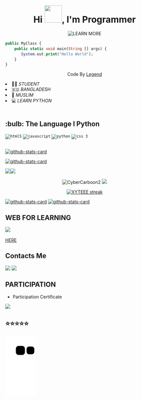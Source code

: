 <h1 align="center">Hi <img src="https://github.com/XYTEEE/XYTEEE/blob/main/Wave.gif" height="55px" width="55px">, I'm Programmer</h1>
<!-- Typing SVG by DenverCoder1 - https://github.com/DenverCoder1/readme-typing-svg -->
<p align="center">
<!--   <a href="https://github.com/DenverCoder1/readme-typing-svg"> -->
<img src ="https://camo.githubusercontent.com/c1dcb74cc1c1835b1d716f5051499a2814c683c806b15f04b0eba492863703e9/68747470733a2f2f63646e2e6472696262626c652e636f6d2f75736572732f3733303730332f73637265656e73686f74732f363538313234332f6176656e746f2e676966" "440" title="WEB" alt="LEARN MORE">


```php
public MyClass {
    public static void main(String [] args) {
       System.out.print("Hello World");
    }
} 
```
<p align="center">
  Code By <a href="https://github.com/XYTEEE">Legend</a>
</p>
<li> 👨‍🎓 <i> STUDENT</i></li>
<li> 🇧🇩 <i> BANGLADESH</i></li>
<li> 🕌 <i> MUSLIM</i></li>
<li> 💻 <i> LEARN PYTHON</i></li><br>

<h2>:bulb: The Language I Python</h2>
<code><img title="HTML 5" alt="html5" width="30px" src="https://cdn.jsdelivr.net/gh/devicons/devicon/icons/html5/html5-original.svg" /></code>
<code><img title="JavaScript" alt="javascript" width="30px" src="https://cdn.jsdelivr.net/gh/devicons/devicon/icons/javascript/javascript-original.svg" /></code>
<code><img title="Python" alt="python" width="35px" src="https://cdn.jsdelivr.net/gh/devicons/devicon/icons/python/python-original.svg" /></code>
<code><img title="CSS 3" alt="css 3" width="30px" src="https://cdn.jsdelivr.net/gh/devicons/devicon/icons/css3/css3-original.svg" /></code>
</br></br>

[![github-stats-card](https://kasroudra-stats-card.onrender.com/lang?user=XYTEEE&layout=compact&type=donut&theme=dark)](https://github.com/XYTEEE)


[![github-stats-card](https://kasroudra-stats-card.onrender.com/user?user=XYTEEE&layout=compact&theme=dark)](https://github.com/XYTEEE/XYTEEE)

<img src = "https://github-readme-stats.vercel.app/api?username=CyberCarboon2&show_icons=true&theme=bear](https://github-readme-stats.vercel.app/api?username=CyberCarboon2&show_icons=true&count_private=true&title_color=f7d745&text_color=b2d76c&icon_color=6562af&bg_color=00000000&hide=bg-color&hide_border=true" width = 400><img src = "https://github-readme-stats.vercel.app/api/top-langs/?username=CyberCarboon2&layout=compact&count_private=true&title_color=f7d745&text_color=b2d76c&icon_color=6562af&bg_color=00000000&hide=bg-color&hide_border=true" width = 400>
<br><p align='center'><img src="https://komarev.com/ghpvc/?username=CyberCarboon2&label=Total%20Profile%20Visitor&color=071A2C&style=for-the-badge" alt="CyberCarboon2" />
<a href="https://api.daily.dev/get?r=CyberCarboon2"><img src="https://opencollective.com/vuejs/contributors.svg?width=900" /></a>
<p align='center'><a href="https://api.daily.dev/get?r=CyberCarboon">
<p align="center">
    <a href="https://github.com/XYTEEE/github-readme-streak-stats">
        <img title="🔥 Get streak stats for your profile at git.io/streak-stats" alt="XYTEEE streak" src="https://github-readme-streak-stats.herokuapp.com/?user=XYTEEE&theme=black-ice&hide_border=true&stroke=0000&background=060A0CD0"/>
    </a>
</p>

[![github-stats-card](https://kasroudra-stats-card.onrender.com/repo?user=XYTEEE&repo=OPEN-SOURCE&layout=compact&theme=dark)](https://github.com/XYTEEE/OPEN-SOURCE)
[![github-stats-card](https://kasroudra-stats-card.onrender.com/repo?user=XYTEEE&repo=6T9&layout=compact&theme=dark)](https://github.com/XYTEEE/6T9)
## WEB FOR LEARNING
<img src="https://github.com/XYTEEE/XYTEEE/blob/main/website.jpg">

[HERE](https://s.id/feristyle)

## Contacts Me
[![](https://img.shields.io/badge/Github-black?logo=Github&logoColor=black&labelColor=white)](https://www.github.com/XYTEEE)
[![](https://img.shields.io/badge/Facebook-blue?logo=Facebook&logoColor=blue&labelColor=white)](https://www.facebook.com/smart.danie.3)

## PARTICIPATION
<ul>
<li>
Participation Certificate
</li>
</ul>
<img src="https://github.com/XYTEEE/FileServer/blob/main/sfd.jpg"/>

## ⭐⭐⭐⭐⭐
<img src="https://raw.githubusercontent.com/Carol42/Carol42/output/github-contribution-grid-snake.svg"/>
